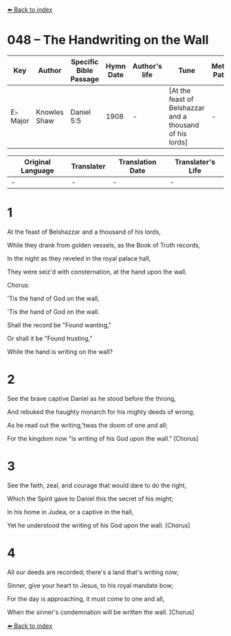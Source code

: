 [⬅️ Back to index](../README.md)

# 048 – The Handwriting on the Wall

Key | Author   | Specific Bible Passage     |Hymn Date |Author's life |Tune |Metrical Pattern   |Composer/Source
-- | --------- | ---------------------------|----------|--------------|-----|-------------------|-------------  
E♭ Major |Knowles Shaw |Daniel 5:5 |1908 |- |[At the feast of Belshazzar and a thousand of his lords] |- |-

Original Language | Translater | Translation Date   | Translater's Life  
----------------- | --------- | --------------------|-------------     
\- |- |- |-




# 1

At the feast of Belshazzar and a thousand of his lords,

While they drank from golden vessels, as the Book of Truth records,

In the night as they reveled in the royal palace hall,

They were seiz'd with consternation, at the hand upon the wall.



Chorus:

'Tis the hand of God on the wall,

'Tis the hand of God on the wall.

Shall the record be "Found wanting,"

Or shall it be "Found trusting,"

While the hand is writing on the wall?



# 2

See the brave captive Daniel as he stood before the throng,

And rebuked the haughty monarch for his mighty deeds of wrong;

As he read out the writing,'twas the doom of one and all;

For the kingdom now "is writing of his God upon the wall."  [Chorus]



# 3

See the faith, zeal, and courage that would dare to do the right,

Which the Spirit gave to Daniel this the secret of his might;

In his home in Judea, or a captive in the hall,

Yet he understood the writing of his God upon the wall.  [Chorus]



# 4

All our deeds are recorded; there's a land that's writing now;

Sinner, give your heart to Jesus, to his royal mandate bow;

For the day is approaching, it must come to one and all,

When the sinner's condemnation will be written the wall.  [Chorus]



[⬅️ Back to index](../README.md)
